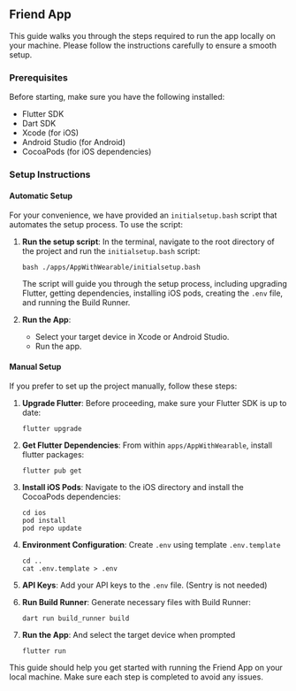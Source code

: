 ## Friend App

This guide walks you through the steps required to run the app locally on your machine. Please
follow the instructions carefully to ensure a smooth setup.

### Prerequisites

Before starting, make sure you have the following installed:

- Flutter SDK
- Dart SDK
- Xcode (for iOS)
- Android Studio (for Android)
- CocoaPods (for iOS dependencies)

### Setup Instructions

#### Automatic Setup

For your convenience, we have provided an `initialsetup.bash` script that automates the setup process. To use the script:

1. **Run the setup script**:
   In the terminal, navigate to the root directory of the project and run the `initialsetup.bash` script:
    ```
    bash ./apps/AppWithWearable/initialsetup.bash
    ```
   The script will guide you through the setup process, including upgrading Flutter, getting dependencies, installing iOS pods, creating the `.env` file, and running the Build Runner.

2. **Run the App**:
    - Select your target device in Xcode or Android Studio.
    - Run the app.

#### Manual Setup

If you prefer to set up the project manually, follow these steps:

1. **Upgrade Flutter**:
   Before proceeding, make sure your Flutter SDK is up to date:
    ```
    flutter upgrade
    ```

2. **Get Flutter Dependencies**:
   From within `apps/AppWithWearable`, install flutter packages:
    ```
    flutter pub get
    ```

3. **Install iOS Pods**:
   Navigate to the iOS directory and install the CocoaPods dependencies:
    ```
    cd ios
    pod install
    pod repo update
    ```

4. **Environment Configuration**:
   Create `.env` using template `.env.template`
    ```
    cd ..
    cat .env.template > .env
    ```

5. **API Keys**:
   Add your API keys to the `.env` file. (Sentry is not needed)

6. **Run Build Runner**:
   Generate necessary files with Build Runner:
    ```
    dart run build_runner build
    ```

7. **Run the App**:
    And select the target device when prompted 
    ```
    flutter run
    ```

This guide should help you get started with running the Friend App on your local machine. Make sure each step is completed to avoid any issues.